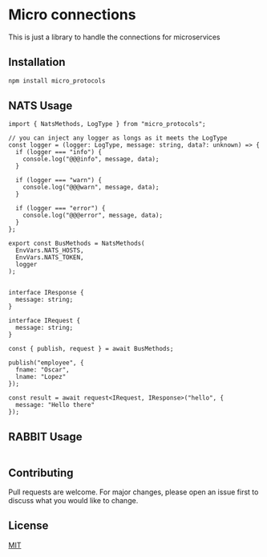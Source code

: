 # Micro connections

This is just a library to handle the connections for microservices

## Installation

```bash
npm install micro_protocols
```

## NATS Usage

```
import { NatsMethods, LogType } from "micro_protocols";

// you can inject any logger as longs as it meets the LogType
const logger = (logger: LogType, message: string, data?: unknown) => {
  if (logger === "info") {
    console.log("@@@info", message, data);
  }

  if (logger === "warn") {
    console.log("@@@warn", message, data);
  }

  if (logger === "error") {
    console.log("@@@error", message, data);
  }
};

export const BusMethods = NatsMethods(
  EnvVars.NATS_HOSTS,
  EnvVars.NATS_TOKEN,
  logger
);


```

```
interface IResponse {
  message: string;
}

interface IRequest {
  message: string;
}

const { publish, request } = await BusMethods;

publish("employee", {
  fname: "Oscar",
  lname: "Lopez"
});

const result = await request<IRequest, IResponse>("hello", {
  message: "Hello there"
});

```

## RABBIT Usage

```

```

## Contributing

Pull requests are welcome. For major changes, please open an issue first to discuss what you would like to change.

## License

[MIT](https://choosealicense.com/licenses/mit/)

